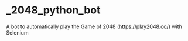 # _2048_python_bot
 A bot to automatically play the Game of 2048 (https://play2048.co/) with Selenium
